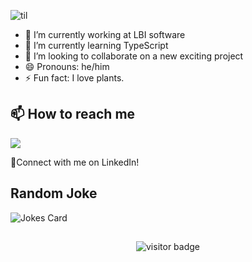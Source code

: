 ![til](introgif.gif)

<!--
**riz1-lv/riz1-lv** is a ✨ _special_ ✨ repository because its `README.md` (this file) appears on your GitHub profile.
Here are some ideas to get you started:
-->

- 🔭 I’m currently working at LBI software
- 🌱 I’m currently learning TypeScript
- 👯 I’m looking to collaborate on a new exciting project
- 😄 Pronouns: he/him
- ⚡ Fun fact: I love plants.



 
 
## 📫 How to reach me

<a href="https://www.linkedin.com/in/riz-shkh/">
    <img src="https://img.shields.io/badge/linkedin-%230077B5.svg?&style=for-the-badge&logo=linkedin&logoColor=white" />
</a>
   
   🤝Connect with me on LinkedIn!
   
## Random Joke
![Jokes Card](https://readme-jokes.vercel.app/api?bgColor=%23073b4c&textColor=%2306d6a0&aColor=%2306d6a0&borderColor=%2306d6a0)

##
<p  align="center">
  <img src="https://visitor-badge.glitch.me/badge?page_id=riz1-lv.riz1-lv&color=<success>" alt="visitor badge"/>
</p>

